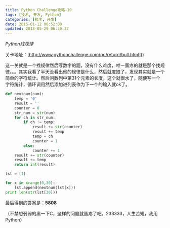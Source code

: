 ```yaml
---
title: Python Challenge攻略-10
tags: [技术, 开发, Python]
categories: [技术, 开发]
date: 2015-01-12 06:52:00
updated: 2018-05-29 06:30:37
---
```


*Python找规律*

<!-- more -->

关卡地址：[http://www.pythonchallenge.com/pc/return/bull.html]()

这一关就是一个找规律然后写数字的题，没有什么难度，唯一蛋疼的就是那个找规律。。。其实我看了半天没看出他的规律是什么，然后就度娘了，发现其实就是一个简单的字符统计。然后问数列中第31个元素的长度，这个就很水了，随便写一个字符统计，循环调用然后添加进列表作为下一个的输入就ok了。

```python
def nextnum(num):
	temp = '0'
	result = ''
	counter = 0
	str_num = str(num)
	for ch in str_num:
		if ch != temp:
			result += str(counter)
			result += temp
			temp = ch
			counter = 1
		else:
			counter += 1
	result += str(counter)
	result += temp
	return int(result)

lst = [1]

for x in xrange(0,30):
	lst.append(nextnum(lst[x]))
print len(str(lst[30]))
```

最后得到的答案是：**5808**

（不禁想弱弱的黑一下C，这样的问题就蛋疼了吧。233333，人生苦短，我用Python）

